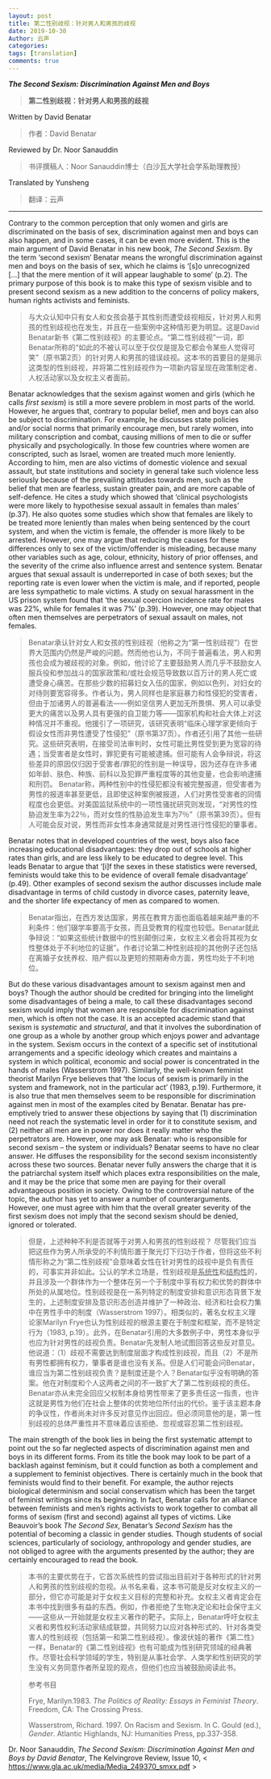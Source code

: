 ```yaml
---
layout: post
title: 第二性别歧视：针对男人和男孩的歧视
date: 2019-10-30
Author: 云声
categories: 
tags: [translation]
comments: true
---
```




***The Second Sexism: Discrimination Against Men and Boys***

> **第二性别歧视：针对男人和男孩的歧视**

Written by David Benatar

> 作者：David Benatar

Reviewed by Dr. Noor Sanauddin

> 书评撰稿人：Noor Sanauddin博士（白沙瓦大学社会学系助理教授）

Translated by Yunsheng

> 翻译：云声

---

Contrary to the common perception that only women and girls are discriminated on the basis of sex, discrimination against men and boys can also happen, and in some cases, it can be even more evident. This is the main argument of David Benatar in his new book, *The Second Sexism*. By the term ‘second sexism’ Benatar means the wrongful discrimination against men and boys on the basis of sex, which he claims is ‘[s]o unrecognized […] that the mere mention of it will appear laughable to some’ (p.2). The primary purpose of this book is to make this type of sexism visible and to present second sexism as a new addition to the concerns of policy makers, human rights activists and feminists. 

> 与大众认知中只有女人和女孩会基于其性别而遭受歧视相反，针对男人和男孩的性别歧视也在发生，并且在一些案例中这种情形更为明显。这是David Benatar新书《第二性别歧视》的主要论点。“第二性别歧视”一词，即Benatar所称的“如此的不被认可以至于仅仅是提及它都会令某些人觉得可笑”（原书第2页）的针对男人和男孩的错误歧视。这本书的首要目的是揭示这类型的性别歧视，并将第二性别歧视作为一项新内容呈现在政策制定者、人权活动家以及女权主义者面前。
>

Benatar acknowledges that the sexism against women and girls (which he calls *first sexism*) is still a more severe problem in most parts of the world. However, he argues that, contrary to popular belief, men and boys can also be subject to discrimination. For example, he discusses state policies and/or social norms that primarily encourage men, but rarely women, into military conscription and combat, causing millions of men to die or suffer physically and psychologically. In those few countries where women are conscripted, such as Israel, women are treated much more leniently. According to him, men are also victims of domestic violence and sexual assault, but state institutions and society in general take such violence less seriously because of the prevailing attitudes towards men, such as the belief that men are fearless, sustain greater pain, and are more capable of self-defence. He cites a study which showed that ‘clinical psychologists were more likely to hypothesise sexual assault in females than males’ (p.37). He also quotes some studies which show that females are likely to be treated more leniently than males when being sentenced by the court system, and when the victim is female, the offender is more likely to be arrested. However, one may argue that reducing the causes for these differences only to sex of the victim/offender is misleading, because many other variables such as age, colour, ethnicity, history of prior offenses, and the severity of the crime also influence arrest and sentence system. Benatar argues that sexual assault is underreported in case of both sexes; but the reporting rate is even lower when the victim is male, and if reported, people are less sympathetic to male victims. A study on sexual harassment in the US prison system found that ‘the sexual coercion incidence rate for males was 22%, while for females it was 7%’ (p.39). However, one may object that often men themselves are perpetrators of sexual assault on males, not females.

> Benatar承认针对女人和女孩的性别歧视（他称之为“第一性别歧视”）在世界大范围内仍然是严峻的问题。然而他也认为，不同于普遍看法，男人和男孩也会成为被歧视的对象。例如，他讨论了主要鼓励男人而几乎不鼓励女人服兵役和参加战斗的国家政策和/或社会规范导致数以百万计的男人死亡或遭受身心痛苦。在那些少数的招募妇女入伍的国家，例如以色列，对妇女的对待则要宽容得多。作者认为，男人同样也是家庭暴力和性侵犯的受害者，但由于加诸男人的普遍看法——例如坚信男人更加无所畏惧、男人可以承受更大的痛苦以及男人具有更强的自卫能力等——国家机构和社会大体上对这种情况并不重视。他援引了一项研究，该研究表明“临床心理学家更倾向于假设女性而非男性遭受了性侵犯”（原书第37页）。作者还引用了其他一些研究。这些研究表明，在接受司法审判时，女性可能比男性受到更为宽容的待遇；当受害者是女性时，罪犯更有可能被逮捕。但可能有人会争辩说，将这些差异的原因仅归因于受害者/罪犯的性别是一种误导，因为还存在许多诸如年龄、肤色、种族、前科以及犯罪严重程度等的其他变量，也会影响逮捕和刑罚。 Benatar称，两种性别中的性侵犯都没有被完整报道，但受害者为男性的报道率甚至更低，且即使这种案例被报道，人们对男性受害者的同情程度也会更低。对美国监狱系统中的一项性骚扰研究则发现，“对男性的性胁迫发生率为22％，而对女性的性胁迫发生率为7％”（原书第39页）。但有人可能会反对说，男性而非女性本身通常就是对男性进行性侵犯的肇事者。

Benatar notes that in developed countries of the west, boys also face increasing educational disadvantages: they drop out of schools at higher rates than girls, and are less likely to be educated to degree level. This leads Benatar to argue that ‘[i]f the sexes in these statistics were reversed, feminists would take this to be evidence of overall female disadvantage’ (p.49). Other examples of second sexism the author discusses include male disadvantage in terms of child custody in divorce cases, paternity leave, and the shorter life expectancy of men as compared to women. 

> Benatar指出，在西方发达国家，男孩在教育方面也面临着越来越严重的不利条件：他们辍学率要高于女孩，而且受教育的程度也较低。Benatar就此争辩说：“如果这些统计数据中的性别颠倒过来，女权主义者会将其视为女性整体处于不利地位的证据”。作者讨论第二种性别歧视的其他例子还包括在离婚子女抚养权、陪产假以及更短的预期寿命方面，男性均处于不利地位。

But do these various disadvantages amount to sexism against men and boys? Though the author should be credited for bringing into the limelight some disadvantages of being a male, to call these disadvantages second sexism would imply that women are responsible for discrimination against men, which is often not the case. It is an accepted academic stand that sexism is *systematic* and *structural*, and that it involves the subordination of one group as a whole by another group which enjoys power and advantage in the system. Sexism occurs in the context of a specific set of institutional arrangements and a specific ideology which creates and maintains a system in which political, economic and social power is concentrated in the hands of males (Wasserstrom 1997). Similarly, the well-known feminist theorist Marilyn Frye believes that ‘the locus of sexism is primarily in the system and framework, not in the particular act’ (1983, p.19). Furthermore, it is also true that men themselves seem to be responsible for discrimination against men in most of the examples cited by Benatar. Benatar has pre-emptively tried to answer these objections by saying that (1) discrimination need not reach the systematic level in order for it to constitute sexism, and (2) neither all men are in power nor does it really matter who the perpetrators are. However, one may ask Benatar: who is responsible for second sexism – the system or individuals? Benatar seems to have no clear answer. He diffuses the responsibility for the second sexism inconsistently across these two sources. Benatar never fully answers the charge that it is the patriarchal system itself which places extra responsibilities on the male, and it may be the price that some men are paying for their overall advantageous position in society. Owing to the controversial nature of the topic, the author has yet to answer a number of counterarguments. However, one must agree with him that the overall greater severity of the first sexism does not imply that the second sexism should be denied, ignored or tolerated. 

> 但是，上述种种不利是否就等于对男人和男孩的性别歧视？ 尽管我们应当把这些作为男人所承受的不利情形置于聚光灯下归功于作者，但将这些不利情形称之为“第二性别歧视”会意味着女性在针对男性的歧视中是负有责任的，可事实并非如此。公认的学术立场是，性别歧视是<u>系统性</u>和<u>结构性</u>的，并且涉及一个群体作为一个整体在另一个于制度中享有权力和优势的群体中所处的从属地位。性别歧视是在一系列特定的制度安排和意识形态背景下发生的，上述制度安排及意识形态创造并维护了一种政治、经济和社会权力集中在男性手中的制度（Wasserstrom 1997）。相类似的，著名女权主义理论家Marilyn Frye也认为性别歧视的根源主要在于制度和框架，而不是特定行为（1983, p.19）。此外，在Benatar引用的大多数例子中，男性本身似乎也应为针对男性的歧视负责。Benatar先发制人地试图回答这些反对意见。他说道：（1）歧视不需要达到制度层面才构成性别歧视，而且（2）不是所有男性都拥有权力，肇事者是谁也没有关系。但是人们可能会问Benatar，谁应当为第二性别歧视负责？是制度还是个人？Benatar似乎没有明确的答案。他在对制度和个人这两者之间的不一致扩大了第二性别歧视的责任。Benatar亦从未完全回应父权制本身给男性带来了更多责任这一指责，也许这就是男性为他们在社会上整体的优势地位所付出的代价。鉴于该主题本身的争议性，作者尚未对许多反对意见作出回应。但必须同意他的是，第一性别歧视的总体严重性并不意味着应该拒绝、忽视或容忍第二性别歧视。

The main strength of the book lies in being the first systematic attempt to point out the so far neglected aspects of discrimination against men and boys in its different forms. From its title the book may look to be part of a backlash against feminism, but it could function as both a complement and a supplement to feminist objectives. There is certainly much in the book that feminists would find to their benefit. For example, the author rejects biological determinism and social conservatism which has been the target of feminist writings since its beginning. In fact, Benatar calls for an alliance between feminists and men’s rights activists to work together to combat all forms of sexism (first and second) against all types of victims. Like Beauvoir’s book *The Second Sex*, Benatar’s *Second Sexism* has the potential of becoming a classic in gender studies. Though students of social sciences, particularly of sociology, anthropology and gender studies, are not obliged to agree with the arguments presented by the author; they are certainly encouraged to read the book.

> 本书的主要优势在于，它首次系统性的尝试指出目前对于各种形式的针对男人和男孩的性别歧视的忽视。从书名来看，这本书可能是反对女权主义的一部分，但它亦可能是对于女权主义目标的完整和补充。女权主义者肯定会在本书中找到很多有益的东西。例如，作者拒绝了生物决定论和社会保守主义——这些从一开始就是女权主义著作的靶子。实际上，Benatar呼吁女权主义者和男性权利活动家结成联盟，共同努力以应对各种形式的、针对各类受害人的性别歧视（包括第一和第二性别歧视）。像波伏娃的著作《第二性》一样，Benatar的《第二性别歧视》也有可能成为性别研究领域的经典著作。尽管社会科学领域的学生，特别是从事社会学、人类学和性别研究的学生没有义务同意作者所呈现的观点，但他们也应当被鼓励阅读此书。





> 参考书目
>
> Frye, Marilyn.1983. *The Politics of Reality: Essays in Feminist Theory*. Freedom, CA: The Crossing Press.
>
> Wasserstrom, Richard. 1997. On Racism and Sexism. In C. Gould (ed.), *Gender*. Atlantic Highlands, NJ: Humanities Press, pp.337-358. 



Dr. Noor Sanauddin, *The Second Sexism: Discrimination Against Men and Boys by David Benatar*,  The Kelvingrove Review, Issue 10,   < https://www.gla.ac.uk/media/Media_249370_smxx.pdf \> 